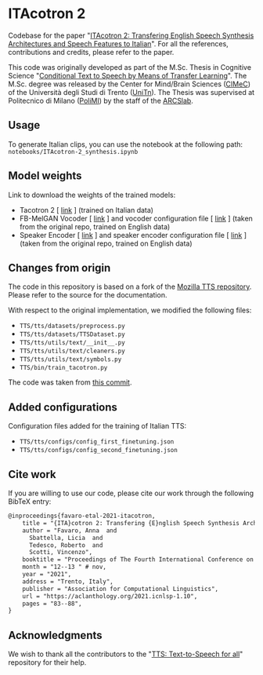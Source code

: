 # ITAcotron 2

Codebase for the paper "[ITAcotron 2: Transfering English Speech Synthesis Architectures and Speech Features to Italian](https://aclanthology.org/2021.icnlsp-1.10/)".
For all the references, contributions and credits, please refer to the paper.

This code was originally developed as part of the M.Sc. Thesis in Cognitive Science "[Conditional Text to Speech by Means of Transfer Learning]()".
The M.Sc. degree was released by the Center for Mind/Brain Sciences ([CIMeC](https://www.cimec.unitn.it)) of the Università degli Studi di Trento ([UniTn](https://www.unitn.it)).
The Thesis was supervised at Politecnico di Milano ([PoliMI](https://www.polimi.it)) by the staff of the [ARCSlab](https://arcslab.dei.polimi.it).

## Usage 

To generate Italian clips, you can use the notebook at the following path: `notebooks/ITAcotron-2_synthesis.ipynb`

## Model weights

Link to download the weights of the trained models:
- Tacotron 2 [ [link](https://polimi365-my.sharepoint.com/:u:/g/personal/10451445_polimi_it/EaVCldj6tN5FqrUxdIT3wx8BE4wM5m6juQotK6qAc5pDxw?e=O2hMpn) ] (trained on Italian data)
- FB-MelGAN Vocoder [ [link](https://polimi365-my.sharepoint.com/:u:/g/personal/10451445_polimi_it/EVPp9Olk8Y5PkxyN1URudC4Bxp8K6v6Ct1_05uk54z0NfA?e=NLKLdd) ] and vocoder configuration file [ [link](https://polimi365-my.sharepoint.com/:u:/g/personal/10451445_polimi_it/EWcY4y3ZZYVDnWifqmjjbooBv4gMNSwRulG0rgwTIuq6Zw?e=rCoEXC) ] (taken from the original repo, trained on English data)
- Speaker Encoder [ [link](https://polimi365-my.sharepoint.com/:u:/g/personal/10451445_polimi_it/EcXCpALD4_FIiAYBu-MugoIBj2oIBhkBjT0jM5kD6XlBCg?e=ziwVIl) ] and speaker encoder configuration file [ [link](https://polimi365-my.sharepoint.com/:u:/g/personal/10451445_polimi_it/ESdU__SvK-RMpC8C72lLwswBPS9udG3zW4j__bifBs1rcw?e=Id23Rd) ] (taken from the original repo, trained on English data)

## Changes from origin

The code in this repository is based on a fork of the [Mozilla TTS repository](https://github.com/mozilla/TTS).
Please refer to the source for the documentation.

With respect to the original implementation, we modified the following files:
- `TTS/tts/datasets/preprocess.py`
- `TTS/tts/datasets/TTSDataset.py`
- `TTS/tts/utils/text/__init__.py`
- `TTS/tts/utils/text/cleaners.py`
- `TTS/tts/utils/text/symbols.py`
- `TTS/bin/train_tacotron.py`

The code was taken from [this commit](https://github.com/mozilla/TTS/tree/2136433).

## Added configurations 

Configuration files added for the training of Italian TTS: 
- `TTS/tts/configs/config_first_finetuning.json`
- `TTS/tts/configs/config_second_finetuning.json`

## Cite work

If you are willing to use our code, please cite our work through the following BibTeX entry:
```latex
@inproceedings{favaro-etal-2021-itacotron,
    title = "{ITA}cotron 2: Transfering {E}nglish Speech Synthesis Architectures and Speech Features to {I}talian",
    author = "Favaro, Anna  and
      Sbattella, Licia  and
      Tedesco, Roberto  and
      Scotti, Vincenzo",
    booktitle = "Proceedings of The Fourth International Conference on Natural Language and Speech Processing (ICNLSP 2021)",
    month = "12--13 " # nov,
    year = "2021",
    address = "Trento, Italy",
    publisher = "Association for Computational Linguistics",
    url = "https://aclanthology.org/2021.icnlsp-1.10",
    pages = "83--88",
}
``` 

## Acknowledgments

We wish to thank all the contributors to the "[TTS: Text-to-Speech for all](https://github.com/mozilla/TTS)" repository for their help. 
